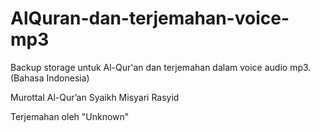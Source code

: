 # AlQuran-dan-terjemahan-voice-mp3
Backup storage untuk Al-Qur'an dan terjemahan dalam voice audio mp3. (Bahasa Indonesia)

Murottal Al-Qur’an Syaikh Misyari Rasyid

Terjemahan oleh "Unknown"
